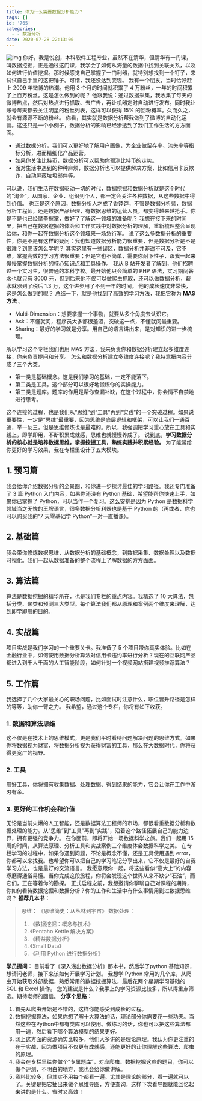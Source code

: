 ```yaml
---
title: 你为什么需要数据分析能力？
tags: []
id: '765'
categories:
  - - 数据分析
date: 2020-07-28 22:13:00
---
```


![img](https://images-aiyc-1301641396.cos.ap-guangzhou.myqcloud.com/20200728221117.jpg) 你好，我是悦创，本科软件工程专业，虽然不在清华，但清华有一门课，叫数据挖掘，正是通过这门课，我学会了如何从海量的数据中找到关联关系，以及如何进行价值挖掘。那时候感觉自己掌握了一门利器，就特别想找到一个钉子，来试试自己手里的这把锤子。可惜，我还没达到变现。 我有一个朋友，当时恰好赶上 2009 年微博的热潮。他用 3 个月的时间就积累了 4 万粉丝，一年的时间积累了上百万粉丝。这是怎么做到的呢？ 他跟我说：通过数据采集，我收集了每天的微博热点，然后对热点进行抓取、去广告，再让机器定时自动进行发布。同时我让账号每天都去关注明星的粉丝列表，这样可以获得 15% 的回粉概率。久而久之，就会有源源不断的粉丝。 你看，其实就是数据分析帮我做到了微博的自动化运营。这还只是一个小例子，数据分析的影响已经渗透到了我们工作生活的方方面面。

*   通过数据分析，我们可以更好地了解用户画像，为企业做留存率、流失率等指标分析，进而精细化产品运营。
*   如果你关注比特币，数据分析可以帮助你预测比特币的走势。
*   面对生活中遇到的种种麻烦，数据分析也可以提供解决方案，比如信用卡反欺诈，自动屏蔽垃圾邮件等。

可以说，我们生活在数据驱动一切的时代，数据挖掘和数据分析就是这个时代的“淘金”，从国家、企业、组织到个人，都一定会关注各种数据，从这些数据中得到价值。 也正是这个原因，数据分析人才成了香饽饽，不管是数据分析师，数据分析工程师，还是数据产品经理，有数据思维的运营人员，都变得越来越抢手。你是不是也已经摩拳擦掌，做好了了解这一领域的准备呢？ 我想在接下来的时间里，把自己在数据挖掘的体会和工作实践中对数据分析的理解，重新梳理整合呈现给你，和你一起在数据分析这个领域来一场急行军。 说了这么多数据分析的重要性，你是不是有这样的疑问：我也知道数据分析能力很重要，但是数据分析是不是很难？到底该怎么学呢？ 其实这里有一些误区，数据分析并非遥不可及，它不难，掌握高效的学习方法很重要；但是它也不简单，需要你耐下性子，跟我一起来慢慢掌握数据分析的核心知识点和工具操作。 我从 B 站开发者了解到，他们招聘过一个实习生，很普通的本科学校。最开始他只会简单的 PHP 语法，实习期间薪水也就只有 3000 元，但到后来他不仅可以做爬虫抓取，还可以做数据分析，薪水就涨到了税后 1.3 万，这个进步用了不到一年的时间。 他的成长速度非常快，这是怎么做到的呢？ 总结一下，就是他找到了高效的学习方法，我把它称为 **MAS 方法** 。

*   Multi-Dimension：想要掌握一个事物，就要从多个角度去认识它。
*   Ask：不懂就问，程序员大多都很羞涩，突破这一点，不懂就问最重要。
*   Sharing：最好的学习就是分享。用自己的语言讲出来，是对知识的进一步梳理。

所以学习这个专栏我们也用 MAS 方法，我来负责你和数据分析建立起多维度连接，你来负责提问和分享。 怎么和数据分析建立多维度连接呢？我特意把内容分成了三个大类。

*   第一类是基础概念。这是我们学习的基础，一定不能落下。
*   第二类是工具。这个部分可以很好地锻炼你的实操能力。
*   第三类是题库。题库的作用是帮你查漏补缺，在这个过程中，你会情不自禁地进行思考。

这个连接的过程，也是我们从“思维”到“工具”再到“实践”的一个突破过程。如果说重要性，一定是“思维”最重要，因为思维是底层逻辑和框架，可以让我们一通百通，举一反三，但是思维修炼也是最难的。所以，我强调把学习重心放在工具和实践上，即学即用，不断积累成就感，思维也就慢慢养成了。 说到底，**学习数据分析的核心就是培养数据思维，掌握挖掘工具，熟练实践并积累经验。** 为了能带给你更好的学习效果，我在专栏里设计了五大模块。

## 1\. 预习篇

我会给你介绍数据分析的全景图，和你进一步探讨最佳的学习路径。我还专门准备了 3 篇 Python 入门内容，如果你还没有 Python 基础，希望能帮你快速上手，如果你已掌握了 Python，可以当作一个复习。这么安排是因为 Python 是数据科学领域当之无愧的王牌语言，很多数据分析利器也是基于 Python 的（再或者，你也可以购买我的“7 天零基础学 Python”一对一直播课）。

## 2\. 基础篇

我会带你修炼数据思维，从数据分析的基础概念，到数据采集、数据处理以及数据可视化。我们一起从数据准备的整个流程上了解数据的方方面面。

## 3\. 算法篇

算法是数据挖掘的精华所在，也是我们专栏的重点内容。我精选了 10 大算法，包括分类、聚类和预测三大类型。每个算法我们都从原理和案例两个维度来理解，达到即学即用的目的。

## 4\. 实战篇

项目实战是我们学习的一个重要关卡。我准备了 5 个项目带你真实体验。比如在金融行业中，如何使用数据分析算法对信用卡违约率进行分析？现在的互联网产品都进入到千人千面的人工智能阶段，如何针对一个视频网站搭建视频推荐算法？

## 5\. 工作篇

我选择了几个大家最关心的职场问题，比如面试时注意什么，职位晋升路径是怎样的等等，助你一臂之力。 我希望，通过这个专栏，你将有如下收获。

### 1\. 数据和算法思维

这不仅是在技术上的思维模式，更是我们平时看待问题解决问题的思维方式。如果你将数据视为财富，将数据分析视为获得财富的工具，那么在大数据时代，你将获得更宽广的视野。

### 2\. 工具

用好工具，你将拥有收集数据、处理数据、得到结果的能力，它会让你在工作中游刃有余。

### 3\. 更好的工作机会和价值

无论是当前火爆的人工智能，还是数据算法工程师的市场，都很看重数据分析和数据处理的能力。从“思维”到“工具”再到“实践”，沿着这个路径拓展自己的能力边界，拥有更强的竞争力。 在你面前，即将开始一场数据科学之旅。我们一起用 15 周的时间，从算法原理、分析工具和实战案例三个维度体会数据科学之美。 在专栏学习的过程中，如果你遇到问题，不论是概念不懂，还是工具使用遇到 error，你都可以来找我。也希望你可以把自己的学习笔记分享出来，它不仅是最好的自我学习方法，也是最好的交流语言。 我愿意跟你一起，将这些看似“高大上”的内容琢磨得通俗易懂。当你完成这段旅程，你将会发现这个世界从来不缺少“石油”，而它们，正在等着你的勘探。 正式启程之前，我想邀请你聊聊自己对课程的期待，你如何看待数据挖掘和数据分析？你的工作和生活中有什么事情用到过数据思维吗？ **推荐几本书：**

> 思维： 《思维简史：从丛林到宇宙》 数据处理：
> 
> 1.  《数据挖掘：概念与技术》
> 2.  《Pentaho Kettle 解决方案》
> 3.  《精益数据分析》
> 4.  《Small Data》
> 5.  《利用 Python 进行数据分析》

**学员提问：** 目前看了《深入浅出数据分析》那本书，然后学了python 基础知识，想请问老师，接下来该如何开展学习计划。 我想学 Python 常用的几个库，从爬虫开始获取外部数据，熟悉常用的数据挖掘算法，最后花两个星期学习基础的 SQL 和 Excel 操作。 您的建议是什么？我手上的学习资源比较多，所以得重点筛选。期待老师的回信。 **分享个思路：**

1.  首先从爬虫开始是不错的，这样你能感受到成长的过程。
2.  数据挖掘算法，如果你想了解十大算法的话，理论部分你需要花一些功夫。当然这些在Python中都有类库可以使用。做练习的话，你也可以把这些算法都用一遍，然后看下哪个算法模型的结果更好。
3.  网上这方面的资源确实比较多，他们大多讲的是理论原理。我认为你更注重的在于实战，因为做项目不仅更有成就感，还能更好的让你理解这些算法、爬虫的原理。
4.  我会在专栏里给你做个“专属题库”，对应爬虫、数据挖掘这些的题目，你可以做个评测，不明白的地方，我也会给你做讲解。
5.  资料比较多，但其实不用每个都看一遍。尤其是理论的部分，看一遍就可以了。关键是把它抽出来做个思维导图，方便查询，这样下次看导图就能回忆起来讲的是什么。省时又高效！